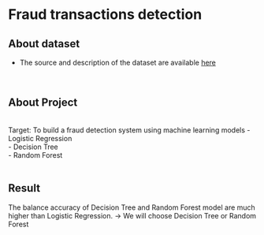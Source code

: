 # Fraud transactions detection
## About dataset
- The source and description of the dataset are available [here](https://www.kaggle.com/datasets/dermisfit/fraud-transactions-dataset?select=fraudTrain.csv)
<br>

## About Project
<br>
Target: To build a fraud detection system using machine learning models
  - Logistic Regression<br>
  - Decision Tree<br>
  - Random Forest<br>
<br>

## Result
The balance accuracy of Decision Tree and Random Forest model are much higher than Logistic Regression. 
-> We will choose Decision Tree or Random Forest
